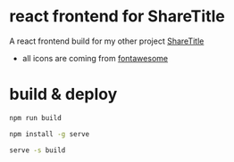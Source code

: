 # react frontend for ShareTitle

A react frontend build for my other project [ShareTitle](https://github.com/Gavin1937/ShareTitle)

* all icons are coming from [fontawesome](https://fontawesome.com/)

# build & deploy

```sh
npm run build

npm install -g serve

serve -s build
```
